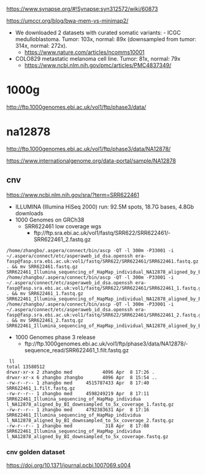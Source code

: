 https://www.synapse.org/#!Synapse:syn312572/wiki/60873

https://umccr.org/blog/bwa-mem-vs-minimap2/
- We downloaded 2 datasets with curated somatic variants: - ICGC medulloblastoma. Tumor: 103x, normal: 89x (downsampled from tumor: 314x, normal: 272x).
  - https://www.nature.com/articles/ncomms10001
- COLO829 metastatic melanoma cell line. Tumor: 81x, normal: 79x
  - https://www.ncbi.nlm.nih.gov/pmc/articles/PMC4837349/

# 1000g
http://ftp.1000genomes.ebi.ac.uk/vol1/ftp/phase3/data/

# na12878
http://ftp.1000genomes.ebi.ac.uk/vol1/ftp/phase3/data/NA12878/

https://www.internationalgenome.org/data-portal/sample/NA12878

## cnv
https://www.ncbi.nlm.nih.gov/sra/?term=SRR622461
+  ILLUMINA (Illumina HiSeq 2000) run: 92.5M spots, 18.7G bases, 4.8Gb downloads
+ 1000 Genomes on GRCh38
  + SRR622461 low coverage wgs
    + ftp:/­/­ftp.­sra.­ebi.­ac.­uk/­vol1/­fastq/­SRR622/­SRR622461/­SRR622461_2.­fastq.­gz 
```
/home/zhangbo/.aspera/connect/bin/ascp -QT -l 300m -P33001 -i ~/.aspera/connect/etc/asperaweb_id_dsa.openssh era-fasp@fasp.sra.ebi.ac.uk:vol1/fastq/SRR622/SRR622461/SRR622461.fastq.gz . && mv SRR622461.fastq.gz SRR622461_Illumina_sequencing_of_HapMap_individual_NA12878_aligned_by_BI_downsampled_to_5x_coverage.fastq.gz
/home/zhangbo/.aspera/connect/bin/ascp -QT -l 300m -P33001 -i ~/.aspera/connect/etc/asperaweb_id_dsa.openssh era-fasp@fasp.sra.ebi.ac.uk:vol1/fastq/SRR622/SRR622461/SRR622461_1.fastq.gz . && mv SRR622461_1.fastq.gz SRR622461_Illumina_sequencing_of_HapMap_individual_NA12878_aligned_by_BI_downsampled_to_5x_coverage_1.fastq.gz
/home/zhangbo/.aspera/connect/bin/ascp -QT -l 300m -P33001 -i ~/.aspera/connect/etc/asperaweb_id_dsa.openssh era-fasp@fasp.sra.ebi.ac.uk:vol1/fastq/SRR622/SRR622461/SRR622461_2.fastq.gz . && mv SRR622461_2.fastq.gz SRR622461_Illumina_sequencing_of_HapMap_individual_NA12878_aligned_by_BI_downsampled_to_5x_coverage_2.fastq.gz
```
+ 1000 Genomes phase 3 release
  + ftp:/­/­ftp.­1000genomes.­ebi.­ac.­uk/­vol1/­ftp/­phase3/­data/­NA12878/­sequence_read/­SRR622461_1.­filt.­fastq.­gz 
```
 ll
total 13580512
drwxr-xr-x 2 zhangbo med           4096 Apr  8 17:26 .
drwxr-xr-x 6 zhangbo zhangbo       4096 Apr  8 15:54 ..
-rw-r--r-- 1 zhangbo med     4515787433 Apr  8 17:40 SRR622461_1.filt.fastq.gz
-rw-r--r-- 1 zhangbo med     4598249219 Apr  8 17:11 SRR622461_Illumina_sequencing_of_HapMap_individua
l_NA12878_aligned_by_BI_downsampled_to_5x_coverage_1.fastq.gz
-rw-r--r-- 1 zhangbo med     4792383631 Apr  8 17:16 SRR622461_Illumina_sequencing_of_HapMap_individua
l_NA12878_aligned_by_BI_downsampled_to_5x_coverage_2.fastq.gz
-rw-r--r-- 1 zhangbo med            318 Apr  8 17:08 SRR622461_Illumina_sequencing_of_HapMap_individua
l_NA12878_aligned_by_BI_downsampled_to_5x_coverage.fastq.gz
```
### cnv golden dataset
https://doi.org/10.1371/journal.pcbi.1007069.s004
